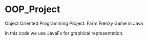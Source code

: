 # OOP_Project
Object Oriented Programming Project: Farm Frenzy Game in Java

In this code we use JavaFx for graphical representation.
